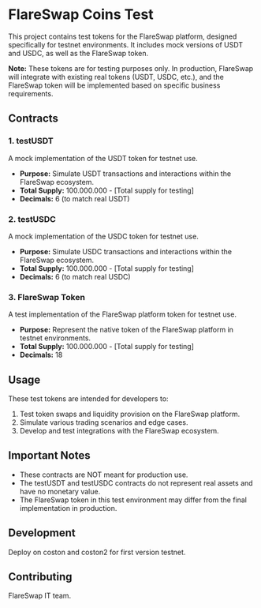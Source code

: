 # FlareSwap Coins Test

This project contains test tokens for the FlareSwap platform, designed specifically for testnet environments. It includes mock versions of USDT and USDC, as well as the FlareSwap token.

**Note:** These tokens are for testing purposes only. In production, FlareSwap will integrate with existing real tokens (USDT, USDC, etc.), and the FlareSwap token will be implemented based on specific business requirements.

## Contracts

### 1. testUSDT

A mock implementation of the USDT token for testnet use.

- **Purpose:** Simulate USDT transactions and interactions within the FlareSwap ecosystem.
- **Total Supply:** 100.000.000 - [Total supply for testing]
- **Decimals:** 6 (to match real USDT)

### 2. testUSDC

A mock implementation of the USDC token for testnet use.

- **Purpose:** Simulate USDC transactions and interactions within the FlareSwap ecosystem.
- **Total Supply:** 100.000.000 - [Total supply for testing]
- **Decimals:** 6 (to match real USDC)

### 3. FlareSwap Token

A test implementation of the FlareSwap platform token for testnet use.

- **Purpose:** Represent the native token of the FlareSwap platform in testnet environments.
- **Total Supply:** 100.000.000 - [Total supply for testing]
- **Decimals:** 18

## Usage

These test tokens are intended for developers to:

1. Test token swaps and liquidity provision on the FlareSwap platform.
2. Simulate various trading scenarios and edge cases.
3. Develop and test integrations with the FlareSwap ecosystem.

## Important Notes

- These contracts are NOT meant for production use.
- The testUSDT and testUSDC contracts do not represent real assets and have no monetary value.
- The FlareSwap token in this test environment may differ from the final implementation in production.

## Development

Deploy on coston and coston2 for first version testnet.

## Contributing

FlareSwap IT team.